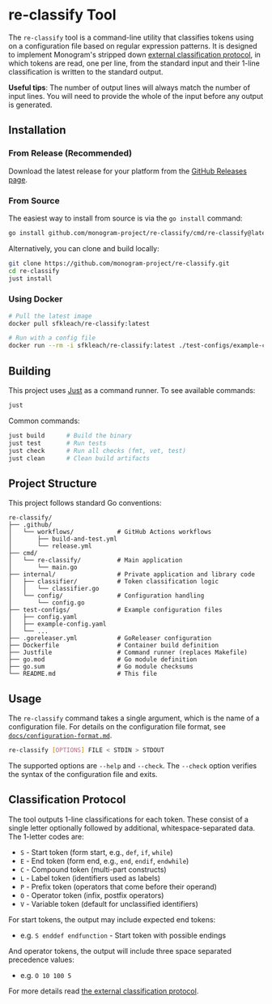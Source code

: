 # re-classify Tool

The `re-classify` tool is a command-line utility that classifies tokens using on
a configuration file based on regular expression patterns. It is designed to
implement Monogram's stripped down [external classification protocol](docs/classification-protocol.md), in which
tokens are read, one per line, from the standard input and their 1-line
classification is written to the standard output.

**Useful tips**: The number of output lines will always match the number
of input lines. You will need to provide the whole of the input before any
output is generated.


## Installation

### From Release (Recommended)

Download the latest release for your platform from the [GitHub Releases page](https://github.com/monogram-project/re-classify/releases).

### From Source

The easiest way to install from source is via the `go install` command:
```bash
go install github.com/monogram-project/re-classify/cmd/re-classify@latest
```

Alternatively, you can clone and build locally:
```bash
git clone https://github.com/monogram-project/re-classify.git
cd re-classify
just install
```

### Using Docker

```bash
# Pull the latest image
docker pull sfkleach/re-classify:latest

# Run with a config file
docker run --rm -i sfkleach/re-classify:latest ./test-configs/example-config.yaml < input.txt
```

## Building

This project uses [Just](https://github.com/casey/just) as a command runner. To see available commands:

```bash
just
```

Common commands:
```bash
just build      # Build the binary
just test       # Run tests
just check      # Run all checks (fmt, vet, test)
just clean      # Clean build artifacts
```

## Project Structure

This project follows standard Go conventions:

```
re-classify/
├── .github/
│   └── workflows/            # GitHub Actions workflows
│       ├── build-and-test.yml
│       └── release.yml
├── cmd/
│   └── re-classify/          # Main application
│       └── main.go
├── internal/                 # Private application and library code
│   ├── classifier/           # Token classification logic
│   │   └── classifier.go
│   └── config/               # Configuration handling
│       └── config.go
├── test-configs/             # Example configuration files
│   ├── config.yaml
│   ├── example-config.yaml
│   └── ...
├── .goreleaser.yml           # GoReleaser configuration
├── Dockerfile                # Container build definition
├── Justfile                  # Command runner (replaces Makefile)
├── go.mod                    # Go module definition
├── go.sum                    # Go module checksums
└── README.md                 # This file
```

## Usage

The `re-classify` command takes a single argument, which is the name of a
configuration file. For details on the configuration file format, see
[`docs/configuration-format.md`](docs/configuration-format.md).

```bash
re-classify [OPTIONS] FILE < STDIN > STDOUT
```

The supported options are `--help` and `--check`. The `--check` option
verifies the syntax of the configuration file and exits.


## Classification Protocol

The tool outputs 1-line classifications for each token. These consist of
a single letter optionally followed by additional, whitespace-separated data.
The 1-letter codes are:

- `S` - Start token (form start, e.g., `def`, `if`, `while`)
- `E` - End token (form end, e.g., `end`, `endif`, `endwhile`)
- `C` - Compound token (multi-part constructs)
- `L` - Label token (identifiers used as labels)
- `P` - Prefix token (operators that come before their operand)
- `O` - Operator token (infix, postfix operators)
- `V` - Variable token (default for unclassified identifiers)

For start tokens, the output may include expected end tokens:
- e.g. `S enddef endfunction` - Start token with possible endings

And operator tokens, the output will include three space separated precedence values:
- e.g. `O 10 100 5`

For more details read [the external classification protocol](docs/classification-protocol.md).